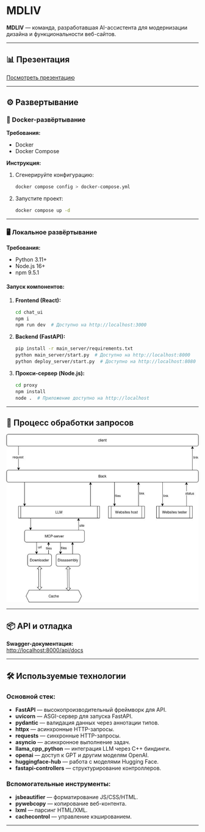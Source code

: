 
# MDLIV

**MDLIV** — команда, разработавшая AI-ассистента для модернизации дизайна и функциональности веб-сайтов.

---

## 📊 Презентация

[Посмотреть презентацию](https://www.figma.com/slides/CYD6pT1DHuUwG6V72m9SK3/min?t=WYkJrsANcA6bGQtB-6)

---

## ⚙️ Развертывание

### 🐳 Docker-развёртывание

**Требования:**
- Docker
- Docker Compose

**Инструкция:**
1. Сгенерируйте конфигурацию:
   ```bash
   docker compose config > docker-compose.yml
   ```
2. Запустите проект:
   ```bash
   docker compose up -d
   ```

---

### 🖥️ Локальное развёртывание

**Требования:**
- Python 3.11+
- Node.js 16+
- npm 9.5.1

#### Запуск компонентов:
1. **Frontend (React):**
   ```bash
   cd chat_ui
   npm i
   npm run dev  # Доступно на http://localhost:3000
   ```

2. **Backend (FastAPI):**
   ```bash
   pip install -r main_server/requirements.txt
   python main_server/start.py  # Доступно на http://localhost:8000
   python deploy_server/start.py  # Доступно на http://localhost:8080 (сервер для развертывания измененных сайтов)
   ```

3. **Прокси-сервер (Node.js):**
   ```bash
   cd proxy
   npm install
   node .  # Приложение доступно на http://localhost
   ```

---

## 🔁 Процесс обработки запросов

![image](docs_assets/timiline.jpg)

---

## 📦 API и отладка

**Swagger-документация:**  
[http://localhost:8000/api/docs](http://localhost:8000/api/docs)

---

## 🛠️ Используемые технологии

### Основной стек:
- **FastAPI** — высокопроизводительный фреймворк для API.
- **uvicorn** — ASGI-сервер для запуска FastAPI.
- **pydantic** — валидация данных через аннотации типов.
- **httpx** — асинхронные HTTP-запросы.
- **requests** — синхронные HTTP-запросы.
- **asyncio** — асинхронное выполнение задач.
- **llama_cpp_python** — интеграция LLM через C++ биндинги.
- **openai** — доступ к GPT и другим моделям OpenAI.
- **huggingface-hub** — работа с моделями Hugging Face.
- **fastapi-controllers** — структурирование контроллеров.

### Вспомогательные инструменты:
- **jsbeautifier** — форматирование JS/CSS/HTML.
- **pywebcopy** — копирование веб-контента.
- **lxml** — парсинг HTML/XML.
- **cachecontrol** — управление кэшированием.

---
